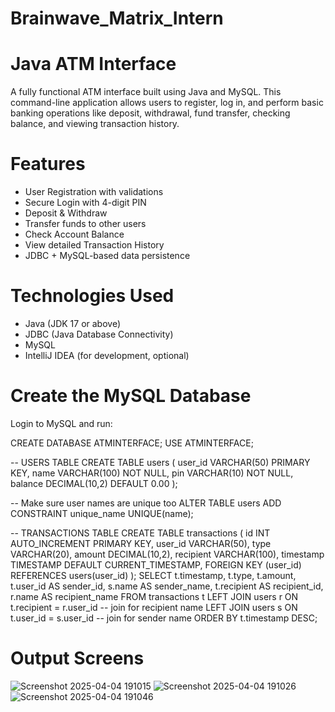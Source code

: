 # Brainwave_Matrix_Intern
# Java ATM Interface

A fully functional ATM interface built using Java and MySQL. This command-line application allows users to register, log in, and perform basic banking operations like deposit, withdrawal, fund transfer, checking balance, and viewing transaction history.

# Features
-  User Registration with validations
-  Secure Login with 4-digit PIN
-  Deposit & Withdraw
-  Transfer funds to other users
-  Check Account Balance
-  View detailed Transaction History
-  JDBC + MySQL-based data persistence

# Technologies Used
- Java (JDK 17 or above)
- JDBC (Java Database Connectivity)
- MySQL
- IntelliJ IDEA (for development, optional)

# Create the MySQL Database
Login to MySQL and run:

CREATE DATABASE ATMINTERFACE;
USE ATMINTERFACE;

-- USERS TABLE
CREATE TABLE users (
    user_id VARCHAR(50) PRIMARY KEY,
    name VARCHAR(100) NOT NULL,
    pin VARCHAR(10) NOT NULL,
    balance DECIMAL(10,2) DEFAULT 0.00
);

-- Make sure user names are unique too
ALTER TABLE users ADD CONSTRAINT unique_name UNIQUE(name);

-- TRANSACTIONS TABLE
CREATE TABLE transactions (
    id INT AUTO_INCREMENT PRIMARY KEY,
    user_id VARCHAR(50),
    type VARCHAR(20),
    amount DECIMAL(10,2),
    recipient VARCHAR(100),
    timestamp TIMESTAMP DEFAULT CURRENT_TIMESTAMP,
    FOREIGN KEY (user_id) REFERENCES users(user_id)
);
SELECT 
    t.timestamp,
    t.type,
    t.amount,
    t.user_id AS sender_id,
    s.name AS sender_name,
    t.recipient AS recipient_id,
    r.name AS recipient_name
FROM 
    transactions t
LEFT JOIN 
    users r ON t.recipient = r.user_id   -- join for recipient name
LEFT JOIN 
    users s ON t.user_id = s.user_id     -- join for sender name
ORDER BY 
    t.timestamp DESC;

# Output Screens

![Screenshot 2025-04-04 191015](https://github.com/user-attachments/assets/677df0e2-3beb-45c8-9279-3a5a71d91028)
![Screenshot 2025-04-04 191026](https://github.com/user-attachments/assets/8dca6ae9-2f1c-4fe6-b880-1d180eb80ac8)
![Screenshot 2025-04-04 191046](https://github.com/user-attachments/assets/29e07967-fa76-47ad-b9ef-c8440dfa567b)


